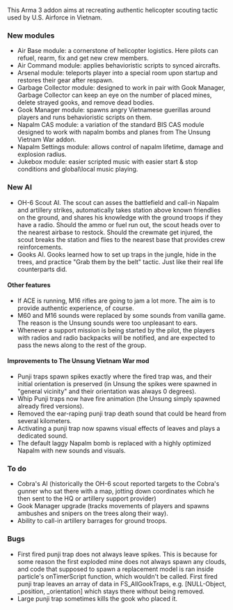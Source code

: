 
This Arma 3 addon aims at recreating authentic helicopter scouting tactic used by U.S. Airforce in Vietnam. 

### New modules
* Air Base module: a cornerstone of helicopter logistics. Here pilots can refuel, rearm, fix and get new crew members.
* Air Command module: applies behavioristic scripts to synced aircrafts.
* Arsenal module: teleports player into a special room upon startup and restores their gear after respawn.
* Garbage Collector module: designed to work in pair with Gook Manager, Garbage Collector can keep an eye on the number of placed mines, delete strayed gooks, and remove dead bodies.
* Gook Manager module: spawns angry Vietnamese guerillas around players and runs behavioristic scripts on them.
* Napalm CAS module: a variation of the standard BIS CAS module designed to work with napalm bombs and planes from The Unsung Vietnam War addon.
* Napalm Settings module: allows control of napalm lifetime, damage and explosion radius.
* Jukebox module: easier scripted music with easier start & stop conditions and global\local music playing.

### New AI
* OH-6 Scout AI. The scout can asses the battlefield and call-in Napalm and artillery strikes, automatically takes station above known friendlies on the ground, and shares his knowledge with the ground troops if they have a radio. Should the ammo or fuel run out, the scout heads over to the nearest airbase to restock. Should the crewmate get injured, the scout breaks the station and flies to the nearest base that provides crew reinforcements. 
* Gooks AI. Gooks learned how to set up traps in the jungle, hide in the trees, and practice "Grab them by the belt" tactic. Just like their real life counterparts did.

#### Other features
* If ACE is running, M16 rifles are going to jam a lot more. The aim is to provide authentic experience, of course.
* M60 and M16 sounds were replaced by some sounds from vanilla game. The reason is the Unsung sounds were too unpleasant to ears.
* Whenever a support mission is being started by the pilot, the players with radios and radio backpacks will be notified, and are expected to pass the news along to the rest of the group.

#### Improvements to The Unsung Vietnam War mod
* Punji traps spawn spikes exactly where the fired trap was, and their initial orientation is preserved (in Unsung the spikes were spawned in "general vicinity" and their orientation was always 0 degrees).
* Whip Punji traps now have fire animation (the Unsung simply spawned already fired versions).
* Removed the ear-raping punji trap death sound that could be heard from several kilometers.
* Activating a punji trap now spawns visual effects of leaves and plays a dedicated sound.
* The default laggy Napalm bomb is replaced with a highly optimized Napalm with new sounds and visuals.

### To do
* Cobra's AI (historically the OH-6 scout reported targets to the Cobra's gunner who sat there with a map, jotting down coordinates which he then sent to the HQ or artillery support provider)
* Gook Manager upgrade (tracks movements of players and spawns ambushes and snipers on the trees along their way).
* Ability to call-in artillery barrages for ground troops.

### Bugs
- First fired punji trap does not always leave spikes. This is because for some reason the first exploded mine does not always spawn any clouds, and code that supposed to spawn a replacement model is ran inside particle's onTimerScript function, which wouldn't be called. First fired punji trap leaves an array of data in FS_AllGookTraps, e.g. [NULL-Object, _position, _orientation] which stays there without being removed.
- Large punji trap sometimes kills the gook who placed it.
